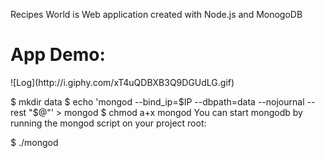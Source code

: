 
Recipes World is Web application created with Node.js and MonogoDB

<h1>App Demo:</h1>
![Log](http://i.giphy.com/xT4uQDBXB3Q9DGUdLG.gif)


$ mkdir data
$ echo 'mongod --bind_ip=$IP --dbpath=data --nojournal --rest "$@"' > mongod
$ chmod a+x mongod
You can start mongodb by running the mongod script on your project root:

$ ./mongod
